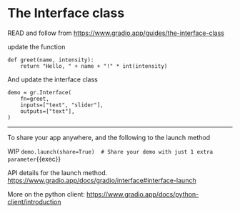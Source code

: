 # The Interface class



READ and follow from https://www.gradio.app/guides/the-interface-class

update the function

```
def greet(name, intensity):
    return "Hello, " + name + "!" * int(intensity)
```

And update the interface class

```
demo = gr.Interface(
    fn=greet,
    inputs=["text", "slider"],
    outputs=["text"],
)
```


---


To share your app anywhere, and the following to the launch method

WIP
`demo.launch(share=True)  # Share your demo with just 1 extra parameter`{{exec}}


API details for the launch method. https://www.gradio.app/docs/gradio/interface#interface-launch

More on the python client: https://www.gradio.app/docs/python-client/introduction

